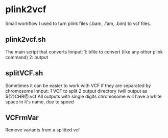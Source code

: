 # plink2vcf
Small workflow I used to turn plink files (.bam, .fam, .bim) to vcf files.

## plink2vcf.sh
The main script that converts
Innput:
  1: bfile to convert (like any other plink command) 
  2: output 

## splitVCF.sh
Sometimes it can be easier to work with VCF if they are separated by chromosome 
Innput:
  1  VCF to split
  2  output directory (will output as ${2}CHR@.vcf
All outputs with single digits chromosome will have a white space in it's name, due to speed

## VCFrmVar
Remove variants from a splitted vcf 

